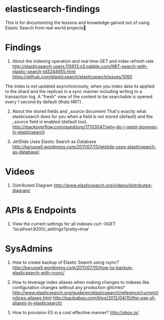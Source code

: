 elasticsearch-findings
======================

This is for documenting the lessons and knowledge gained out of using Elastic Search from real world projects

Findings
======================
1. About the indexing operation and real time GET and index refresh rate
http://elasticsearch-users.115913.n3.nabble.com/NRT-search-with-elastic-search-td3244655.html
https://github.com/elasticsearch/elasticsearch/issues/1060

The index is not updated asynchronously, when you index data its applied to the shard and the replicas in a sync manner including writing to a transaction log. A "fresh" view of the content to be searchable is opened every 1 second by default (thats NRT).

2. About the stored fields and _source document
That's exactly what elasticsearch does for you when a field is not stored (default) and the _source field is enabled (default too).
http://stackoverflow.com/questions/17103047/why-do-i-need-storeyes-in-elasticsearch

3. JetSlide Uses Elastic Search as Database
http://karussell.wordpress.com/2011/07/13/jetslide-uses-elasticsearch-as-database/

Videos
======================
1. Distributed Diagram
http://www.elasticsearch.org/videos/distributed-diagram/

APIs & Endpoints
=====================
1. View the current settings for all indexes
curl -XGET 'localhost:9200/_settings?pretty=true'

SysAdmins
=====================
1. How to create backup of Elastic Search using rsync?
http://karussell.wordpress.com/2011/07/10/how-to-backup-elasticsearch-with-rsync/

2. How to leverage index aliases when making changes to indexes like configuration changes without any production glitches?
http://www.elasticsearch.org/guide/en/elasticsearch/reference/current/indices-aliases.html
http://paulsabou.com/blog/2012/04/15/the-use-of-aliases-in-elasticsearch/

3. How to provision ES in a cost effective manner?
http://qbox.io/

